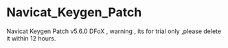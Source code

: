 # Navicat_Keygen_Patch
Navicat Keygen Patch v5.6.0 DFoX , warning , its for trial only ,please delete it within 12 hours.
